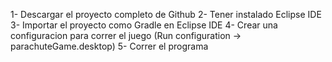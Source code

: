1- Descargar el proyecto completo de Github
2- Tener instalado Eclipse IDE
3- Importar el proyecto como Gradle en Eclipse IDE
4- Crear una configuracion para correr el juego (Run configuration -> parachuteGame.desktop)
5- Correr el programa
